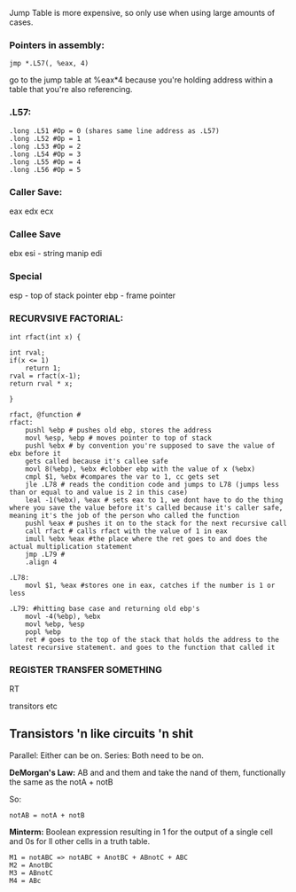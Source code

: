 Jump Table is more expensive, so only use when using large amounts of cases.

### Pointers in assembly:
	jmp *.L57(, %eax, 4)

go to the jump table at %eax*4 because you're holding address within a table that you're also referencing.


### .L57:
	.long .L51 #Op = 0 (shares same line address as .L57)
	.long .L52 #Op = 1
	.long .L53 #Op = 2
	.long .L54 #Op = 3
	.long .L55 #Op = 4
	.long .L56 #Op = 5

### Caller Save:
eax
edx
ecx

### Callee Save
ebx
esi - string manip
edi

### Special
esp - top of stack pointer
ebp - frame pointer

### RECURVSIVE FACTORIAL:

```
int rfact(int x) {

int rval;
if(x <= 1)
	return 1;
rval = rfact(x-1);
return rval * x;

}
```
```
rfact, @function #
rfact:
	pushl %ebp # pushes old ebp, stores the address
	movl %esp, %ebp # moves pointer to top of stack
	pushl %ebx # by convention you're supposed to save the value of ebx before it
	gets called because it's callee safe
	movl 8(%ebp), %ebx #clobber ebp with the value of x (%ebx)
	cmpl $1, %ebx #compares the var to 1, cc gets set
	jle .L78 # reads the condition code and jumps to L78 (jumps less than or equal to and value is 2 in this case)
	leal -1(%ebx), %eax # sets eax to 1, we dont have to do the thing where you save the value before it's called because it's caller safe, meaning it's the job of the person who called the function
	pushl %eax # pushes it on to the stack for the next recursive call
	call rfact # calls rfact with the value of 1 in eax
	imull %ebx %eax #the place where the ret goes to and does the actual multiplication statement
	jmp .L79 #
	.align 4

.L78:
	movl $1, %eax #stores one in eax, catches if the number is 1 or less

.L79: #hitting base case and returning old ebp's
	movl -4(%ebp), %ebx
	movl %ebp, %esp
	popl %ebp
	ret # goes to the top of the stack that holds the address to the latest recursive statement. and goes to the function that called it
```

### REGISTER TRANSFER SOMETHING
RT

transitors etc

## Transistors 'n like circuits 'n shit

Parallel: Either can be on.
Series: Both need to be on.

**DeMorgan's Law:** AB and and them and take the nand of them, functionally the same as the notA + notB

So:

```
notAB = notA + notB
```

**Minterm:** Boolean expression resulting in 1 for the output of a single cell and 0s for ll other cells in a truth table.

```
M1 = notABC => notABC + AnotBC + ABnotC + ABC
M2 = AnotBC
M3 = ABnotC
M4 = ABc
```

